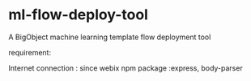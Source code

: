 # ml-flow-deploy-tool
A BigObject machine learning template flow deployment tool

requirement:

Internet connection : since webix 
npm package :express, body-parser
